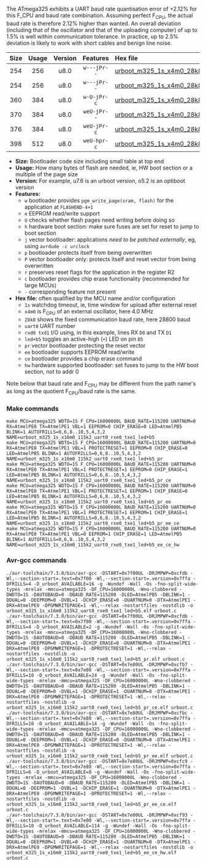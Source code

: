 The ATmega325 exhibits a UART baud rate quantisation error of +2.12% for this F_CPU and baud rate combination. Assuming perfect F<sub>CPU</sub>, the actual baud rate is therefore 2.12% higher than wanted. An overall deviation (including that of the oscillator and that of the uploading computer) of up to 1.5% is well within communication tolerance. In practice, up to 2.5% deviation is likely to work with short cables and benign line noise.

|Size|Usage|Version|Features|Hex file|
|:-:|:-:|:-:|:-:|:--|
|254|256|u8.0|`w---jPr--`|[urboot_m325_1s_x4m0_28k8_uart0_rxe0_txe1_led+b5.hex](https://raw.githubusercontent.com/stefanrueger/urboot.hex/main/mcus/atmega325/watchdog_1_s/external_oscillator_x/%2B4m000000_hz/%2B%2B28k8_baud/uart0_rxe0_txe1/led%2Bb5/urboot_m325_1s_x4m0_28k8_uart0_rxe0_txe1_led%2Bb5.hex)|
|254|256|u8.0|`w---jPr--`|[urboot_m325_1s_x4m0_28k8_uart0_rxe0_txe1_led+b5_pr.hex](https://raw.githubusercontent.com/stefanrueger/urboot.hex/main/mcus/atmega325/watchdog_1_s/external_oscillator_x/%2B4m000000_hz/%2B%2B28k8_baud/uart0_rxe0_txe1/led%2Bb5/urboot_m325_1s_x4m0_28k8_uart0_rxe0_txe1_led%2Bb5_pr.hex)|
|360|384|u8.0|`w-U-jPr-c`|[urboot_m325_1s_x4m0_28k8_uart0_rxe0_txe1_led+b5_pr_ce.hex](https://raw.githubusercontent.com/stefanrueger/urboot.hex/main/mcus/atmega325/watchdog_1_s/external_oscillator_x/%2B4m000000_hz/%2B%2B28k8_baud/uart0_rxe0_txe1/led%2Bb5/urboot_m325_1s_x4m0_28k8_uart0_rxe0_txe1_led%2Bb5_pr_ce.hex)|
|370|384|u8.0|`weU-jPr--`|[urboot_m325_1s_x4m0_28k8_uart0_rxe0_txe1_led+b5_pr_ee.hex](https://raw.githubusercontent.com/stefanrueger/urboot.hex/main/mcus/atmega325/watchdog_1_s/external_oscillator_x/%2B4m000000_hz/%2B%2B28k8_baud/uart0_rxe0_txe1/led%2Bb5/urboot_m325_1s_x4m0_28k8_uart0_rxe0_txe1_led%2Bb5_pr_ee.hex)|
|376|384|u8.0|`weU-jPr-c`|[urboot_m325_1s_x4m0_28k8_uart0_rxe0_txe1_led+b5_pr_ee_ce.hex](https://raw.githubusercontent.com/stefanrueger/urboot.hex/main/mcus/atmega325/watchdog_1_s/external_oscillator_x/%2B4m000000_hz/%2B%2B28k8_baud/uart0_rxe0_txe1/led%2Bb5/urboot_m325_1s_x4m0_28k8_uart0_rxe0_txe1_led%2Bb5_pr_ee_ce.hex)|
|398|512|u8.0|`weU-hpr-c`|[urboot_m325_1s_x4m0_28k8_uart0_rxe0_txe1_led+b5_ee_ce_hw.hex](https://raw.githubusercontent.com/stefanrueger/urboot.hex/main/mcus/atmega325/watchdog_1_s/external_oscillator_x/%2B4m000000_hz/%2B%2B28k8_baud/uart0_rxe0_txe1/led%2Bb5/urboot_m325_1s_x4m0_28k8_uart0_rxe0_txe1_led%2Bb5_ee_ce_hw.hex)|

- **Size:** Bootloader code size including small table at top end
- **Usage:** How many bytes of flash are needed, ie, HW boot section or a multiple of the page size
- **Version:** For example, u7.6 is an urboot version, o5.2 is an optiboot version
- **Features:**
  + `w` bootloader provides `pgm_write_page(sram, flash)` for the application at `FLASHEND-4+1`
  + `e` EEPROM read/write support
  + `U` checks whether flash pages need writing before doing so
  + `h` hardware boot section: make sure fuses are set for reset to jump to boot section
  + `j` vector bootloader: applications *need to be patched externally*, eg, using `avrdude -c urclock`
  + `p` bootloader protects itself from being overwritten
  + `P` vector bootloader only: protects itself and reset vector from being overwritten
  + `r` preserves reset flags for the application in the register R2
  + `c` bootloader provides chip erase functionality (recommended for large MCUs)
  + `-` corresponding feature not present
- **Hex file:** often qualified by the MCU name and/or configuration
  + `1s` watchdog timeout, ie, time window for upload after external reset
  + `x4m0` is F<sub>CPU</sub> of an external oscillator, here 4.0 MHz
  + `28k8` shows the fixed communication baud rate, here 28800 baud
  + `uart0` UART number
  + `rxd0 txd1` I/O using, in this example, lines RX `D0` and TX `D1`
  + `led+b5` toggles an active-high (`+`) LED on pin `B5`
  + `pr` vector bootloader protecting the reset vector
  + `ee` bootloader supports EEPROM read/write
  + `ce` bootloader provides a chip erase command
  + `hw` hardware supported bootloader: set fuses to jump to the HW boot section, not to addr 0


Note below that baud rate and F<sub>CPU</sub> may be different from the path name's as long as the quotient F<sub>CPU</sub>/baud rate is the same.

### Make commands
```
make MCU=atmega325 WDTO=1S F_CPU=16000000L BAUD_RATE=115200 UARTNUM=0 RX=AtmelPE0 TX=AtmelPE1 VBL=1 EEPROM=0 CHIP_ERASE=0 LED=AtmelPB5 BLINK=1 AUTOFRILLS=0,6,8..10,5,4,3,2 NAME=urboot_m325_1s_x16m0_115k2_uart0_rxe0_txe1_led+b5
make MCU=atmega325 WDTO=1S F_CPU=16000000L BAUD_RATE=115200 UARTNUM=0 RX=AtmelPE0 TX=AtmelPE1 VBL=1 PROTECTRESET=1 EEPROM=0 CHIP_ERASE=0 LED=AtmelPB5 BLINK=1 AUTOFRILLS=0,6,8..10,5,4,3,2 NAME=urboot_m325_1s_x16m0_115k2_uart0_rxe0_txe1_led+b5_pr
make MCU=atmega325 WDTO=1S F_CPU=16000000L BAUD_RATE=115200 UARTNUM=0 RX=AtmelPE0 TX=AtmelPE1 VBL=1 PROTECTRESET=1 EEPROM=0 CHIP_ERASE=1 LED=AtmelPB5 BLINK=1 AUTOFRILLS=0,6,8..10,5,4,3,2 NAME=urboot_m325_1s_x16m0_115k2_uart0_rxe0_txe1_led+b5_pr_ce
make MCU=atmega325 WDTO=1S F_CPU=16000000L BAUD_RATE=115200 UARTNUM=0 RX=AtmelPE0 TX=AtmelPE1 VBL=1 PROTECTRESET=1 EEPROM=1 CHIP_ERASE=0 LED=AtmelPB5 BLINK=1 AUTOFRILLS=0,6,8..10,5,4,3,2 NAME=urboot_m325_1s_x16m0_115k2_uart0_rxe0_txe1_led+b5_pr_ee
make MCU=atmega325 WDTO=1S F_CPU=16000000L BAUD_RATE=115200 UARTNUM=0 RX=AtmelPE0 TX=AtmelPE1 VBL=1 PROTECTRESET=1 EEPROM=1 CHIP_ERASE=1 LED=AtmelPB5 BLINK=1 AUTOFRILLS=0,6,8..10,5,4,3,2 NAME=urboot_m325_1s_x16m0_115k2_uart0_rxe0_txe1_led+b5_pr_ee_ce
make MCU=atmega325 WDTO=1S F_CPU=16000000L BAUD_RATE=115200 UARTNUM=0 RX=AtmelPE0 TX=AtmelPE1 VBL=0 EEPROM=1 CHIP_ERASE=1 LED=AtmelPB5 BLINK=1 AUTOFRILLS=0,6,8..10,5,4,3,2 NAME=urboot_m325_1s_x16m0_115k2_uart0_rxe0_txe1_led+b5_ee_ce_hw
```

### Avr-gcc commands
```
./avr-toolchain/7.3.0/bin/avr-gcc -DSTART=0x7f00UL -DRJMPWP=0xcfdb -Wl,--section-start=.text=0x7f00 -Wl,--section-start=.version=0x7ffa -DFRILLS=4 -D_urboot_AVAILABLE=16 -g -Wundef -Wall -Os -fno-split-wide-types -mrelax -mmcu=atmega325 -DF_CPU=16000000L -Wno-clobbered -DWDTO=1S -DAUTOBAUD=0 -DBAUD_RATE=115200 -DLED=AtmelPB5 -DBLINK=1 -DDUAL=0 -DEEPROM=0 -DVBL=1 -DCHIP_ERASE=0 -DUARTNUM=0 -DTX=AtmelPE1 -DRX=AtmelPE0 -DPGMWRITEPAGE=1 -Wl,--relax -nostartfiles -nostdlib -o urboot_m325_1s_x16m0_115k2_uart0_rxe0_txe1_led+b5.elf urboot.c
./avr-toolchain/7.3.0/bin/avr-gcc -DSTART=0x7f00UL -DRJMPWP=0xcfdb -Wl,--section-start=.text=0x7f00 -Wl,--section-start=.version=0x7ffa -DFRILLS=4 -D_urboot_AVAILABLE=2 -g -Wundef -Wall -Os -fno-split-wide-types -mrelax -mmcu=atmega325 -DF_CPU=16000000L -Wno-clobbered -DWDTO=1S -DAUTOBAUD=0 -DBAUD_RATE=115200 -DLED=AtmelPB5 -DBLINK=1 -DDUAL=0 -DEEPROM=0 -DVBL=1 -DCHIP_ERASE=0 -DUARTNUM=0 -DTX=AtmelPE1 -DRX=AtmelPE0 -DPGMWRITEPAGE=1 -DPROTECTRESET=1 -Wl,--relax -nostartfiles -nostdlib -o urboot_m325_1s_x16m0_115k2_uart0_rxe0_txe1_led+b5_pr.elf urboot.c
./avr-toolchain/7.3.0/bin/avr-gcc -DSTART=0x7e80UL -DRJMPWP=0xcfb7 -Wl,--section-start=.text=0x7e80 -Wl,--section-start=.version=0x7ffa -DFRILLS=10 -D_urboot_AVAILABLE=24 -g -Wundef -Wall -Os -fno-split-wide-types -mrelax -mmcu=atmega325 -DF_CPU=16000000L -Wno-clobbered -DWDTO=1S -DAUTOBAUD=0 -DBAUD_RATE=115200 -DLED=AtmelPB5 -DBLINK=1 -DDUAL=0 -DEEPROM=0 -DVBL=1 -DCHIP_ERASE=1 -DUARTNUM=0 -DTX=AtmelPE1 -DRX=AtmelPE0 -DPGMWRITEPAGE=1 -DPROTECTRESET=1 -Wl,--relax -nostartfiles -nostdlib -o urboot_m325_1s_x16m0_115k2_uart0_rxe0_txe1_led+b5_pr_ce.elf urboot.c
./avr-toolchain/7.3.0/bin/avr-gcc -DSTART=0x7e80UL -DRJMPWP=0xcfbc -Wl,--section-start=.text=0x7e80 -Wl,--section-start=.version=0x7ffa -DFRILLS=10 -D_urboot_AVAILABLE=14 -g -Wundef -Wall -Os -fno-split-wide-types -mrelax -mmcu=atmega325 -DF_CPU=16000000L -Wno-clobbered -DWDTO=1S -DAUTOBAUD=0 -DBAUD_RATE=115200 -DLED=AtmelPB5 -DBLINK=1 -DDUAL=0 -DEEPROM=1 -DVBL=1 -DCHIP_ERASE=0 -DUARTNUM=0 -DTX=AtmelPE1 -DRX=AtmelPE0 -DPGMWRITEPAGE=1 -DPROTECTRESET=1 -Wl,--relax -nostartfiles -nostdlib -o urboot_m325_1s_x16m0_115k2_uart0_rxe0_txe1_led+b5_pr_ee.elf urboot.c
./avr-toolchain/7.3.0/bin/avr-gcc -DSTART=0x7e80UL -DRJMPWP=0xcfc9 -Wl,--section-start=.text=0x7e80 -Wl,--section-start=.version=0x7ffa -DFRILLS=6 -D_urboot_AVAILABLE=8 -g -Wundef -Wall -Os -fno-split-wide-types -mrelax -mmcu=atmega325 -DF_CPU=16000000L -Wno-clobbered -DWDTO=1S -DAUTOBAUD=0 -DBAUD_RATE=115200 -DLED=AtmelPB5 -DBLINK=1 -DDUAL=0 -DEEPROM=1 -DVBL=1 -DCHIP_ERASE=1 -DUARTNUM=0 -DTX=AtmelPE1 -DRX=AtmelPE0 -DPGMWRITEPAGE=1 -DPROTECTRESET=1 -Wl,--relax -nostartfiles -nostdlib -o urboot_m325_1s_x16m0_115k2_uart0_rxe0_txe1_led+b5_pr_ee_ce.elf urboot.c
./avr-toolchain/7.3.0/bin/avr-gcc -DSTART=0x7e00UL -DRJMPWP=0xcf93 -Wl,--section-start=.text=0x7e00 -Wl,--section-start=.version=0x7ffa -DFRILLS=10 -D_urboot_AVAILABLE=114 -g -Wundef -Wall -Os -fno-split-wide-types -mrelax -mmcu=atmega325 -DF_CPU=16000000L -Wno-clobbered -DWDTO=1S -DAUTOBAUD=0 -DBAUD_RATE=115200 -DLED=AtmelPB5 -DBLINK=1 -DDUAL=0 -DEEPROM=1 -DVBL=0 -DCHIP_ERASE=1 -DUARTNUM=0 -DTX=AtmelPE1 -DRX=AtmelPE0 -DPGMWRITEPAGE=1 -Wl,--relax -nostartfiles -nostdlib -o urboot_m325_1s_x16m0_115k2_uart0_rxe0_txe1_led+b5_ee_ce_hw.elf urboot.c
```

